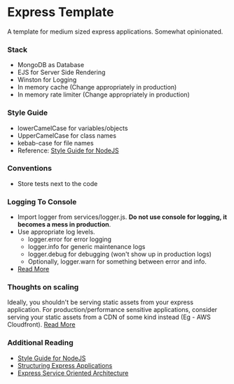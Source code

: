 # Express Template

A template for medium sized express applications. Somewhat opinionated. 

### Stack

- MongoDB as Database
- EJS for Server Side Rendering
- Winston for Logging
- In memory cache (Change appropriately in production)
- In memory rate limiter (Change appropriately in production)



### Style Guide

- lowerCamelCase for variables/objects
- UpperCamelCase for class names
- kebab-case for file names 
- Reference: [Style Guide for NodeJS](https://github.com/felixge/node-style-guide)


### Conventions

- Store tests next to the code



### Logging To Console
 
* Import logger from services/logger.js. **Do not use console for logging, it becomes a mess in production**.  
* Use appropriate log levels. 
    * logger.error for error logging
    * logger.info for generic maintenance logs
    * logger.debug for debugging (won't show up in production logs)
    * Optionally, logger.warn for something between error and info. 
* [Read More](https://www.twilio.com/blog/guide-node-js-logging)
    
    
### Thoughts on scaling

Ideally, you shouldn't be serving static assets from your express application. For production/performance sensitive applications, consider serving your static assets from a CDN of some kind instead (Eg - AWS Cloudfront).
[Read More](https://softwareontheroad.com/nodejs-scalability-issues/?utm_source=github&utm_medium=readme#jobs)


### Additional Reading

- [Style Guide for NodeJS](https://github.com/felixge/node-style-guide)
- [Structuring Express Applications](https://softwareontheroad.com/ideal-nodejs-project-structure/?utm_source=github&utm_medium=readme#configs)
- [Express Service Oriented Architecture](https://www.codementor.io/@evanbechtol/node-service-oriented-architecture-12vjt9zs9i)
    


